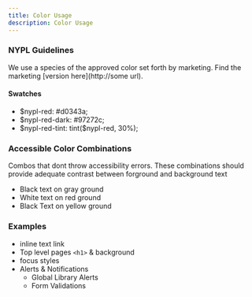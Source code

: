 ```yaml
---
title: Color Usage
description: Color Usage
---
```


### NYPL Guidelines
We use a species of the approved color set forth by marketing.
Find the marketing [version here](http://some url).

#### Swatches

<ul class="swatches">
<li class="color-box">
  <div class="nypl-red-swatch">$nypl-red: #d0343a;</div>
</li>
<li class="color-box">  
  <div class="nypl-red-dark-swatch">$nypl-red-dark: #97272c;</div>
</li>
<li class="color-box">  
  <div class="nypl-red-tint-swatch">$nypl-red-tint: tint($nypl-red, 30%);</div>
</li>
</ul>

### Accessible Color Combinations
Combos that dont throw accessibility errors. These combinations should provide adequate contrast between forground and background text
  + Black text on gray ground
  + White text on red ground
  + Black Text on yellow ground

### Examples
+ inline text link
+ Top level pages `<h1>` & background
+ focus styles
+ Alerts & Notifications
  - Global Library Alerts
  - Form Validations
